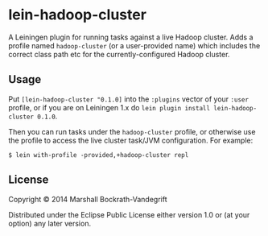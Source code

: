 # lein-hadoop-cluster

A Leiningen plugin for running tasks against a live Hadoop cluster.  Adds a
profile named `hadoop-cluster` (or a user-provided name) which includes the
correct class path etc for the currently-configured Hadoop cluster.

## Usage

Put `[lein-hadoop-cluster "0.1.0]` into the `:plugins` vector of your `:user`
profile, or if you are on Leiningen 1.x do `lein plugin install
lein-hadoop-cluster 0.1.0`.

Then you can run tasks under the `hadoop-cluster` profile, or otherwise use the
profile to access the live cluster task/JVM configuration.  For example:

    $ lein with-profile -provided,+hadoop-cluster repl

## License

Copyright © 2014 Marshall Bockrath-Vandegrift

Distributed under the Eclipse Public License either version 1.0 or (at
your option) any later version.
